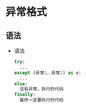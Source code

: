 # 异常格式

## 语法

+ 语法

  ```py
  try:
    ...
  except (异常1，异常2) as e:
    ...
  else:
    没有异常，执行的代码
  finally:
    最终一定要执行的代码
  ```

